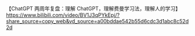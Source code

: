 【ChatGPT 两周年复盘：理解 ChatGPT，理解费曼学习法，理解人的学习】 https://www.bilibili.com/video/BV1J3qPYkEpj/?share_source=copy_web&vd_source=a00bddae542b55d6cdc3d1abc8c52d2d